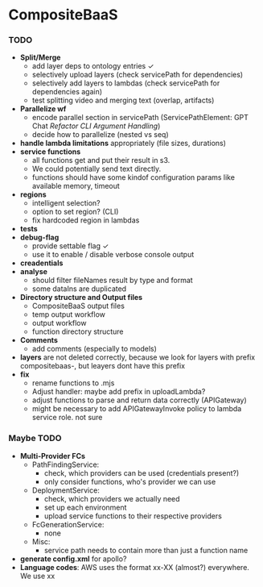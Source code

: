 # CompositeBaaS
<highlevel description>

### TODO
- **Split/Merge**
    - add layer deps to ontology entries ✓
    - selectively upload layers (check servicePath for dependencies)
    - selectively add layers to lambdas (check servicePath for dependencies again)
    - test splitting video and merging text (overlap, artifacts) 
- **Parallelize wf**
    - encode parallel section in servicePath (ServicePathElement: GPT Chat *Refactor CLI Argument Handling*)
    - decide how to parallelize (nested vs seq)
- **handle lambda limitations** appropriately (file sizes, durations)
- **service functions**
    - all functions get and put their result in s3.
    - We could potentially send text directly.
    - functions should have some kindof configuration params like available memory, timeout
- **regions**
    - intelligent selection?
    - option to set region? (CLI)
    - fix hardcoded region in lambdas
- **tests**
- **debug-flag**
    - provide settable flag ✓
    - use it to enable / disable verbose console output
- **creadentials**
- **analyse** 
    - should filter fileNames result by type and format
    - some dataIns are duplicated
- **Directory structure and Output files**
    - CompositeBaaS output files
    - temp output workflow
    - output workflow
    - function directory structure
- **Comments**
    - add comments (especially to models)
- **layers** are not deleted correctly, because we look for layers with prefix compositebaas-, but leayers dont have this prefix
- **fix**
    - rename functions to .mjs
    - Adjust handler: maybe add prefix in uploadLambda?
    - adjust functions to parse and return data correctly (APIGateway)
    - might be necessary to add APIGatewayInvoke policy to lambda service role. not sure
### Maybe TODO
- **Multi-Provider FCs**
    - PathFindingService:
        - check, which providers can be used (credentials present?)
        - only consider functions, who's provider we can use
    - DeploymentService: 
        - check, which providers we actually need 
        - set up each environment
        - upload service functions to their respective providers
    - FcGenerationService:
        - none
    - Misc:
        - service path needs to contain more than just a function name
- **generate config.xml** for apollo?
- **Language codes**: AWS uses the format xx-XX (almost?) everywhere. We use xx 